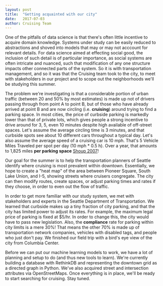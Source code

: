 ```yaml
---
layout: post
title:  "Getting acquainted with our city"
date:   2017-07-03
author: Cruising Team
---
```


One of the pitfalls of data science is that there's often little incentive to acquire domain knowledge. Systems under study can be easily reduced to abstractions and shoved into models that may or may not acccount for relevant details. For data science aimed at effecting social good, the inclusion of such detail is of particular importance, as social systems are often intricate and nuanced, such that modification of any one structure impacts other connected parts of the system. So it is with transportation management, and so it was that the Cruising team took to the city, to meet with stakeholders in our project and to scope out the neighborhoods we'll be studying this summer.

The problem we're investigating is that a considerable portion of urban traffic (between 20 and 50% by most estimates) is made up not of drivers passing through from point A to point B, but of those who have already arrived at point B and are now circling (i.e. __cruising__) around trying to find a parking space. In most cities, the price of curbside parking is markedly lower than that of private lots, which gives people a strong incentive to drive around for 3, 5, even 10 minutes despite high available of off-street spaces. Let's assume the average circling time is 3 minutes, and that curbside spots see about 10 different cars throughout a typical day. Let's also assume the average speed of a cruising car is 10 mph. That's 5 Vehicle Miles Traveled per spot per day (10 mph * 0.5 h). Over a year, that amounts to 1,825 miles __per parking space__ [Shoup 2007](http://shoup.bol.ucla.edu/CruisingForParkingAccess.pdf)!

Our goal for the summer is to help the transportation planners of Seattle identify where cruising is most prevalent within downtown. Essentially, we hope to create a "heat map" of the area between Pioneer Square, South Lake Union, and I-5, showing streets where cruisers congregate. The city can then modify routes, create spaces, or adjust parking times and rates if they choose, in order to even out the flow of traffic.

In order to get more familiar with our study system, we met with stakeholders and experts in the Seattle Department of Transportation. We learned that curbside makes up a tiny fraction of city parking, and that the city has limited power to adjust its rates. For example, the maximum legal price of parking is fixed at $5/hr. In order to change this, the city would have to pass new legislation. Also, the __compliance__ rate for parking within city limits is a mere 30%! That means the other 70% is made up of transportation network companies, vehicles with disabled tags, and people who just don't pay. We finished our field trip with a bird's eye view of the city from Columbia Center.

Before we can put our machine learning models to work, we have a lot of planning and setup to do (and thus new tools to learn). We're currently building a database with RethinkDB and representing the downtown grid as a directed graph in Python. We've also acquired street and intersection attributes via OpenStreetMaps. Once everything is in place, we'll be ready to start searching for cruising. Stay tuned.
